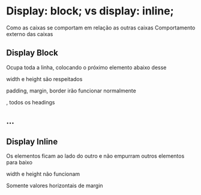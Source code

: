 # Display: block; vs display: inline;
Como as caixas se comportam em relação as outras caixas
Comportamento externo das caixas

## Display Block
Ocupa toda a linha, colocando o próximo elemento abaixo desse

width e height são respeitados

padding, margin, border irão funcionar normalmente

<p> <div> <section>, todos os headings <h1> <h2>...

## Display Inline
Os elementos ficam ao lado do outro e não empurram outros elementos para baixo

width e height não funcionam

Somente valores horizontais de margin

<a> <strong> <span> <em>